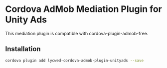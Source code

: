 # Cordova AdMob Mediation Plugin for Unity Ads

This mediation plugin is compatible with cordova-plugin-admob-free.

## Installation

```sh
cordova plugin add lycwed-cordova-admob-plugin-unityads --save
```
